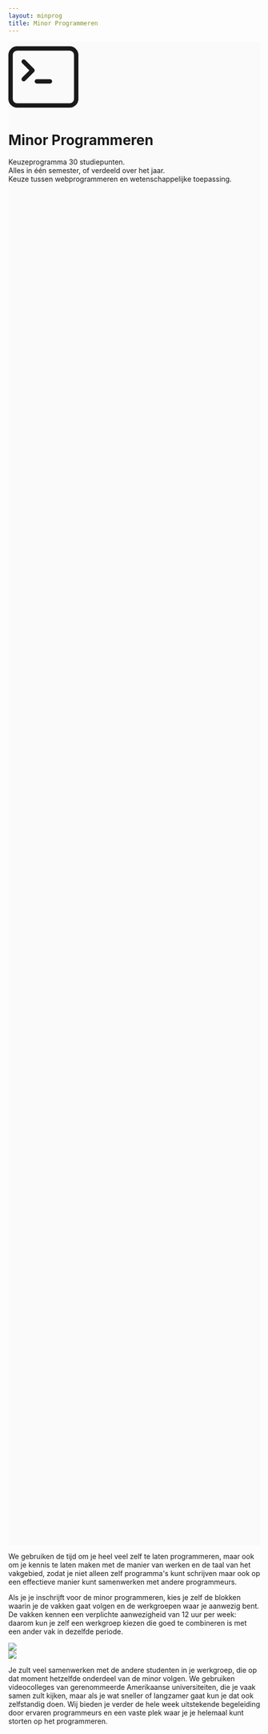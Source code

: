 ```yaml
---
layout: minprog
title: Minor Programmeren
---
```


<div class="d-flex align-items-center justify-content-center " style="background-color: #fafafa; height:75vh; ">
    <div>
        <!-- bootstrap icon -->
        <svg class="bi bi-terminal mx-auto" width="10em" height="10em" viewBox="0 0 16 16" fill="currentColor" xmlns="http://www.w3.org/2000/svg">
          <path fill-rule="evenodd" d="M14 2H2a1 1 0 00-1 1v10a1 1 0 001 1h12a1 1 0 001-1V3a1 1 0 00-1-1zM2 1a2 2 0 00-2 2v10a2 2 0 002 2h12a2 2 0 002-2V3a2 2 0 00-2-2H2z" clip-rule="evenodd"/>
          <path fill-rule="evenodd" d="M6 9a.5.5 0 01.5-.5h3a.5.5 0 010 1h-3A.5.5 0 016 9zM3.146 4.146a.5.5 0 01.708 0l2 2a.5.5 0 010 .708l-2 2a.5.5 0 11-.708-.708L4.793 6.5 3.146 4.854a.5.5 0 010-.708z" clip-rule="evenodd"/>
        </svg>
    <h1 class="display-3 text-center" style="vertical-align:center">Minor Programmeren</h1>
    <ul style="list-style-type:none; padding-left:0;">
        <li>Keuzeprogramma 30 studiepunten.</li>
        <li>Alles in één semester, of verdeeld over het jaar.</li>
        <li>Keuze tussen webprogrammeren en wetenschappelijke toepassing.</li>
    </ul>
</div>
</div>

We gebruiken de tijd om je heel veel zelf te laten programmeren, maar ook om je kennis te laten maken met de manier van werken en de taal van het vakgebied, zodat je niet alleen zelf programma's kunt schrijven maar ook op een effectieve manier kunt samenwerken met andere programmeurs. 

Als je je inschrijft voor de minor programmeren, kies je zelf de blokken waarin je de vakken gaat volgen en de werkgroepen waar je aanwezig bent. De vakken kennen een verplichte aanwezigheid van 12 uur per week: daarom kun je zelf een werkgroep kiezen die goed te combineren is met een ander vak in dezelfde periode. 

<div class="row my-4" style="">
    <div class="col">
        <img class="img-fluid" src="/assets/home/bots.jpeg">
    </div>
    <div class="col">
        <img class="img-fluid" src="/assets/home/game.jpeg">
    </div>
</div>

Je zult veel samenwerken met de andere studenten in je werkgroep, die op dat moment hetzelfde onderdeel van de minor volgen. We gebruiken videocolleges van gerenommeerde Amerikaanse universiteiten, die je vaak samen zult kijken, maar als je wat sneller of langzamer gaat kun je dat ook zelfstandig doen. Wij bieden je verder de hele week uitstekende begeleiding door ervaren programmeurs en een vaste plek waar je je helemaal kunt storten op het programmeren.
